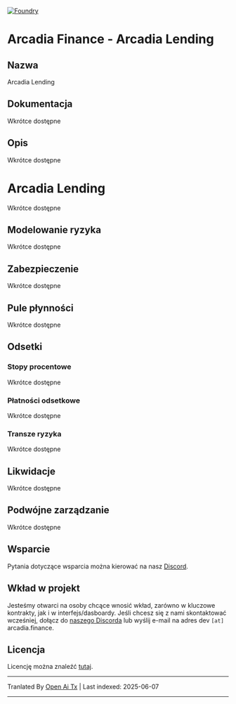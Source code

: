 [![Foundry][foundry-badge]][foundry]

[foundry]: https://getfoundry.sh/
[foundry-badge]: https://img.shields.io/badge/Built%20with-Foundry-FFDB1C.svg

# Arcadia Finance - Arcadia Lending

## Nazwa

Arcadia Lending

## Dokumentacja

Wkrótce dostępne

## Opis

Wkrótce dostępne

# Arcadia Lending

Wkrótce dostępne

## Modelowanie ryzyka

Wkrótce dostępne

## Zabezpieczenie

Wkrótce dostępne

## Pule płynności

Wkrótce dostępne

## Odsetki

### Stopy procentowe

Wkrótce dostępne

### Płatności odsetkowe

Wkrótce dostępne

### Transze ryzyka

Wkrótce dostępne

## Likwidacje

Wkrótce dostępne

## Podwójne zarządzanie

Wkrótce dostępne

## Wsparcie

Pytania dotyczące wsparcia można kierować na nasz [Discord](https://discord.gg/PXcr8SEeTH).

## Wkład w projekt

Jesteśmy otwarci na osoby chcące wnosić wkład, zarówno w kluczowe kontrakty, jak i w interfejs/dasboardy.
Jeśli chcesz się z nami skontaktować wcześniej, dołącz do [naszego Discorda](https://discord.gg/PXcr8SEeTH) lub wyślij e-mail na adres dev `[at]` arcadia.finance.

## Licencja

Licencję można znaleźć [tutaj](https://raw.githubusercontent.com/arcadia-finance/lending-v2/main/LICENSE.md).

---

Tranlated By [Open Ai Tx](https://github.com/OpenAiTx/OpenAiTx) | Last indexed: 2025-06-07

---